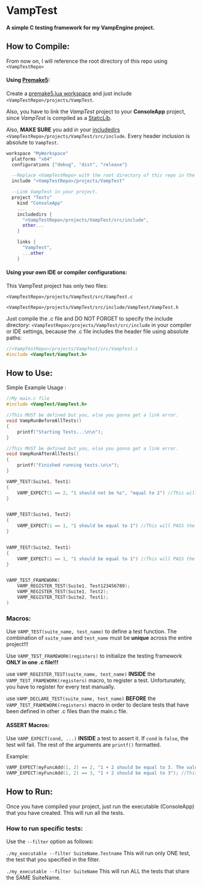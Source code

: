 # VampTest
#### A simple C testing framework for my VampEngine project.

## How to Compile:
From now on, I will reference the root directory of this repo using `<VampTestRepo>`

#### Using [Premake5](https://premake.github.io/):
Create a [premake5.lua workspace](https://premake.github.io/docs/Your-First-Script) and just include `<VampTestRepo>/projects/VampTest`.

Also, you have to link the *VampTest* project to your **ConsoleApp** project, since *VampTest* is compiled as a [StaticLib](https://premake.github.io/docs/kind/).

Also, **MAKE SURE** you add in your [includedirs](https://premake.github.io/docs/includedirs/) `<VampTestRepo>/projects/VampTest/src/include`. Every header inclusion is absolute to `VampTest`.
```lua
workspace "MyWorkspace"
  platforms "x64"
  configurations {"debug", "dist", "release"}

  --Replace <VampTestRepo> with the root directory of this repo in the location where you cloned it.
  include "<VampTestRepo>/projects/VampTest"

  --Link VampTest in your project.
  project "Tests"
    kind "ConsoleApp"
    ...
    includedirs {
      "<VampTestRepo>/projects/VampTest/src/include",
      other...
    }

    links {
      "VampTest",
      ...other
    }
```

#### Using your own IDE or compiler configurations:
This VampTest project has only two files:

`<VampTestRepo>/projects/VampTest/src/VampTest.c`

`<VampTestRepo>/projects/VampTest/src/include/VampTest/VampTest.h`

Just compile the .c file and DO NOT FORGET to specify the include directory: `<VampTestRepo>/projects/VampTest/src/include`
in your compiler or IDE settings, because the .c file includes the header file using absolute paths:
```C
//<VampTestRepo>/projects/VampTest/src/VampTest.c
#include <VampTest/VampTest.h>
```

## How to Use:
Simple Example Usage :
```C
//My main.c file
#include <VampTest/VampTest.h>

//This MUST be defined but you, else you gonna get a link error.
void VampRunBeforeAllTests()
{
    printf("Starting Tests...\n\n");
}

//This MUST be defined but you, else you gonna get a link error.
void VampRunAfterAllTests()
{
    printf("Finished running tests.\n\n");
}

VAMP_TEST(Suite1, Test1)
{
    VAMP_EXPECT(1 == 2, "1 should not be %s", "equal to 2") //This will FAIL the test.
}


VAMP_TEST(Suite1, Test2)
{
    VAMP_EXPECT(1 == 1, "1 should be equal to 1") //This will PASS the test
}


VAMP_TEST(Suite2, Test1)
{
    VAMP_EXPECT(1 == 1, "1 should be equal to 1") //This will PASS the test
}


VAMP_TEST_FRAMEWORK(
    VAMP_REGISTER_TEST(Suite1, Test123456789);
    VAMP_REGISTER_TEST(Suite1, Test2);
    VAMP_REGISTER_TEST(Suite2, Test1);
)
```

### Macros:
Use `VAMP_TEST(suite_name, test_name)` to define a test function. The combination of `suite_name` and `test_name` must be **unique** across the entire project!!!

Use `VAMP_TEST_FRAMEWORK(registers)` to initialize the testing framework **ONLY in one .c file!!!**

use `VAMP_REGISTER_TEST(suite_name, test_name)` **INSIDE** the `VAMP_TEST_FRAMEWORK(registers)` macro, to register a test. Unfortunately, you have to register for every test manually.

use `VAMP_DECLARE_TEST(suite_name, test_name)`  **BEFORE** the `VAMP_TEST_FRAMEWORK(registers)` macro in order to declare tests that have been defined in other .c files than the main.c file.

#### ASSERT Macros:
Use `VAMP_EXPECT(cond, ...)` **INSIDE** a test to assert it. If `cond` is `false`, the test will fail. The rest of the arguments are `printf()` formatted.

Example:
```C
VAMP_EXPECT(myFuncAdd(1, 2) == 2, "1 + 2 should be equal to 3. The value return from myFuncAdd(1, 2) = %d", myFuncAdd(1, 2)); //This will FAIL.
VAMP_EXPECT(myFuncAdd(1, 2) == 3, "1 + 2 should be equal to 3"); //This will PASS.
```


## How to Run:
Once you have compiled your project, just run the executable (ConsoleApp) that you have created.
This will run all the tests.

### How to run specific tests:
Use the `--filter` option as follows:

`./my_executable --filter SuiteName.Testname` This will run only ONE test, the test that you specified in the filter.

`./my_executable --filter SuiteName` This will run ALL the tests that share the SAME SuiteName.
